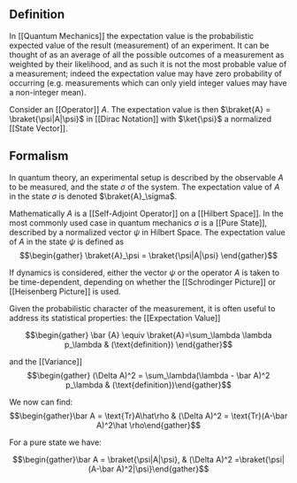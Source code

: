 ## Definition
In [[Quantum Mechanics]] the expectation value is the probabilistic expected value of the result (measurement) of an experiment. It can be thought of as an average of all the possible outcomes of a measurement as weighted by their likelihood, and as such it is not the most probable value of a measurement; indeed the expectation value may have zero probability of occurring (e.g. measurements which can only yield integer values may have a non-integer mean).

Consider an [[Operator]] $A$. The expectation value is then $\braket{A} = \braket{\psi|A|\psi}$ in [[Dirac Notation]] with $\ket{\psi}$ a normalized [[State Vector]]. 

## Formalism
In quantum theory, an experimental setup is described by the observable $A$ to be measured, and the state $\sigma$ of the system. The expectation value of $A$ in the state $\sigma$ is denoted $\braket{A}_\sigma$.

Mathematically $A$ is a [[Self-Adjoint Operator]] on a [[Hilbert Space]]. In the most commonly used case in quantum mechanics $\sigma$ is a [[Pure State]], described by a normalized vector $\psi$ in Hilbert Space. The expectation value of $A$ in the state $\psi$ is defined as $$\begin{gather} \braket{A}_\psi = \braket{\psi|A|\psi} \end{gather}$$

If dynamics is considered, either the vector $\psi$ or the operator $A$ is taken to be time-dependent, depending on whether the [[Schrodinger Picture]] or [[Heisenberg Picture]] is used.

Given the probabilistic character of the measurement, it is often useful to address its statistical properties: the [[Expectation Value]]

$$\begin{gather} \bar {A} \equiv \braket{A}=\sum_\lambda \lambda p_\lambda & (\text{definition}) \end{gather}$$

and the [[Variance]]
$$\begin{gather} (\Delta A)^2 = \sum_\lambda(\lambda - \bar A)^2 p_\lambda & (\text{definition})\end{gather}$$

We now can find: 
$$\begin{gather}\bar A = \text{Tr}A\hat\rho & (\Delta A)^2 = \text{Tr}(A-\bar A)^2\hat \rho\end{gather}$$

For a pure state we have: 

$$\begin{gather}\bar A = \braket{\psi|A|\psi}, & (\Delta A)^2 =\braket{\psi|(A-\bar A)^2|\psi}\end{gather}$$